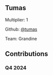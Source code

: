 
## Tumas
Multiplier: 1

Github: [@tumas](https://github.com/tumas)

Team: Grandine

## Contributions

### Q4 2024

